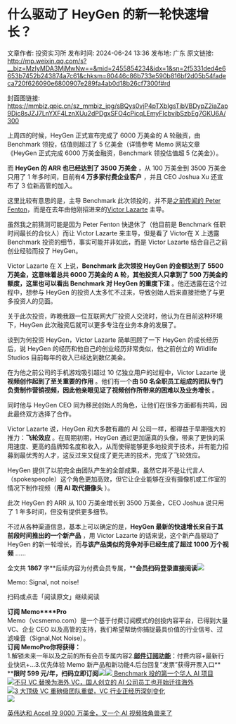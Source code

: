 # 什么驱动了 HeyGen 的新一轮快速增长？

文章作者: 投资实习所
发布时间: 2024-06-24 13:36
发布地: 广东
原文链接: http://mp.weixin.qq.com/s?__biz=MzIyMDA3MjMwNw==&mid=2455854234&idx=1&sn=2f5331ded4e6653b7452b243874a7c61&chksm=80446c86b733e590b816bf2d05b54fadeca720f626090e6800907e289fa4ab0d18b26cf7300f#rd

封面图链接: https://mmbiz.qpic.cn/sz_mmbiz_jpg/sBQys0vjP4pTXbIgsTibVBDypZ2iaZap9Dic8sJZJ7LnYXF4LznXUu2dPDgxSFO4cPicqLEmyFIcbvibSzbEg7GKU6A/300

上周四的时候，HeyGen 正式宣布完成了 6000 万美金的 A 轮融资，由 Benchmark 领投，估值则超过了 5 亿美金（详情参考 Memo
网站文章《HeyGen 正式完成 6000 万美金融资，Benchmark 领投估值超 5 亿美金》）。

而 **HeyGen 的 ARR 也已经达到了 3500 万美金** ，从 100 万美金到 3500 万美金只用了 1 年多时间，目前有**4
万多家付费企业客户** ，并且 CEO Joshua Xu 还宣布了 3 位新高管的加入。

这里比较有意思的是，主导 Benchmark 此次领投的，并不是[之前传闻的 Peter
Fenton](http://mp.weixin.qq.com/s?__biz=MzIyMDA3MjMwNw==&mid=2455853253&idx=1&sn=cd7fe7788e47309b3866d141c03ffd3c&chksm=804468d9b733e1cf521f035849dc9f02ee6f8fa4eaab87dfacce75bd7cf3fcac1e2fb523e4d9&scene=21#wechat_redirect)，而是在去年由他刚招进来的[Victor
Lazarte](http://mp.weixin.qq.com/s?__biz=MzIyMDA3MjMwNw==&mid=2455851541&idx=1&sn=9b99164c1f39ea12531fb450191affb0&chksm=80446209b733eb1fe6e3a18dfb4752e5a422f2b3fdb30b619e322425c04d83533d3fc24c68a6&scene=21#wechat_redirect)
主导。

虽然我之前猜测可能是因为 Peter Fenton 快退休了（他目前是 Benchmark 任职时间最长的合伙人）而让 Victor Lazarte
来主导，但是看了 Victor在 X 上透露 Benchmark 投资的细节，事实可能并非如此，而是 Victor Lazarte
结合自己之前创业经验而投了 HeyGen。

Victor Lazarte 在 X 上说，**Benchmark 此次领投 HeyGen 的金额达到了 5500 万美金，这意味着总共 6000 万美金的
A 轮，其他投资人只拿到了 500 万美金的额度，这里也可以看出 Benchmark 对 HeyGen 的重度下注** 。他还透露在这个过程中，想参与
HeyGen 的投资人太多忙不过来，导致创始人后来直接拒绝了与更多投资人的见面。

关于此次投资，昨晚我跟一位互联网大厂投资人交流时，他认为在目前这种环境下，HeyGen 此次融资后就可以更多专注在业务本身的发展了。

谈到为何投资 HeyGen，Victor Lazarte 简单回顾了一下 HeyGen 的成长经历后，说 HeyGen
的经历和他自己的创业经历非常类似，他之前创立的 Wildlife Studios 目前每年的收入已经达到数亿美金。

在为他之前公司的手机游戏吸引超过 10 亿独立用户的过程中，Victor Lazarte 说**视频创作起到了至关重要的作用** 。他们有一个**由 50
名全职员工组成的团队专门负责制作营销视频，因此他亲眼见证了视频创作所带来的困难以及业务增长** 。

同时他与 HeyGen CEO 同为移民创始人的角色，让他们在很多方面都有共鸣，因此最终双方选择了合作。

Victor Lazarte 说，HeyGen 和大多数有趣的 AI 公司一样，都得益于早期强大的推力：**飞轮效应** 。在周期初期，HeyGen
通过更加逼真的头像，带来了更快的采用速度、更高的品牌知名度和收入，从而使得能够更多地投资于技术，并有能力招募到最优秀的人才，这反过来又促成了更先进的技术，完成了飞轮效应。

HeyGen
提供了以前完全由团队产生的全部成果，虽然它并不是让代言人（spokespeople）这个角色更加高效，但它让企业能够在没有摄像机或工作室的情况下制作视频（**用
AI 取代摄像头** ）。

此次 HeyGen 的 ARR 从 100 万美金增长到 3500 万美金，CEO Joshua 说只用了 1 年多时间，但没有提供更多细节。

不过从各种渠道信息，基本上可以确定的是，**HeyGen 最新的快速增长来自于其前段时间推出的一个新产品** ，用 Victor Lazarte
的话来说，这个新产品驱动了 HeyGen 的新一轮增长，而**与该产品类似的竞争对手已经生成了超过 1000 万个视频** ……

全文共 **1867**
字**后续内容为付费会员专属，****会员扫码登录直接阅读**![](https://mmbiz.qpic.cn/sz_mmbiz_png/sBQys0vjP4pTXbIgsTibVBDypZ2iaZap9D6QInRBwGBqQDmmy9CjXmMGho26XbyLjwfZT48HiakX36jAbAnx92gow/640?wx_fmt=png&from=appmsg)  

Memo: Signal, not noise!

扫码或点击「阅读原文」继续阅读

**订阅 Memo****Pro**  
Memo（vcsmemo.com）是一个基于付费订阅模式的创投内容平台，已得到大量 VC、企业 CEO
以及高管的支持，我们希望帮助你捕捉最具价值的行业信号、过滤噪音（Signal,Not Noise）。  
**订阅 Memo****Pro****你将获得：**  
1.解锁未来一年以及之前的所有会员专属内容2.[**邮件订阅功能**](http://mp.weixin.qq.com/s?__biz=MzIyMDA3MjMwNw==&mid=2455853781&idx=1&sn=b6f8e3ddc87e9531f3f8c3e9cd98bd9f&chksm=80446ac9b733e3df93b89c17e905182bda7f4d132f3ac468961dfd70badeb92b9fcdf9f7083b&scene=21#wechat_redirect)：付费内容+最新行业快讯+...3.优先体验
Memo 新产品和新功能4.后台回复“发票”获得开票入口**  
****限时 599
元/年，扫码立即订阅**![](https://mmbiz.qpic.cn/mmbiz_png/mrJibAziaMQhQGoNHniac6wGOyRe172dlS0HCYicyjiaCTtly2pULIz6YPNsXeRjoQFSuDYezsia4ibhbAc1X3GKtVRyw/640?wx_fmt=png&wxfrom=5&wx_lazy=1&wx_co=1)[![](https://mmbiz.qpic.cn/sz_mmbiz_jpg/sBQys0vjP4oVpqkb8s7NzJerA6YJ7Mm9SIRicd5PQ2PzjwkRaumnibjfDia1UyESEfqQDXvhfEEWATXz7icuVqeQXw/640?wx_fmt=jpeg)
Benchmark 投的第一个华人 AI
项目](https://mp.weixin.qq.com/s?__biz=MzIyMDA3MjMwNw==&mid=2455853253&idx=1&sn=cd7fe7788e47309b3866d141c03ffd3c&chksm=804468d9b733e1cf521f035849dc9f02ee6f8fa4eaab87dfacce75bd7cf3fcac1e2fb523e4d9&scene=21#wechat_redirect)  
[![](https://mmbiz.qpic.cn/sz_mmbiz_jpg/sBQys0vjP4pFV6nVExRF31PEelUrNZrG8zhObBqt50gblOibH96MV0RvVibBRJJHuKTZPhdwCyFk0xMKggr1AKaA/640?wx_fmt=jpeg)不只
VC 替换为海外 VC，国人创立的 AI
公司员工也开始迁往海外](https://mp.weixin.qq.com/s?__biz=MzIyMDA3MjMwNw==&mid=2455854155&idx=1&sn=23faec0b68cecbf81103bedef3ebf397&chksm=80446c57b733e54125982370f989f2f93e1e6fd1f7e4f632f2a5f41973faf7041917e918082e&scene=21#wechat_redirect)  
[![](https://mmbiz.qpic.cn/sz_mmbiz_jpg/sBQys0vjP4o75YiccicvjnTMl5IhzQ1CuHYTMNrviac2GqdyXCE8Y1O7fC1h7CBHXQ4xe9uPotPzicN1r3b8UWZicpw/640?wx_fmt=jpeg)3
大顶级 VC 重磅级团队重塑，VC
行业正经历深刻变化](https://mp.weixin.qq.com/s?__biz=MzIyMDA3MjMwNw==&mid=2455851541&idx=1&sn=9b99164c1f39ea12531fb450191affb0&chksm=80446209b733eb1fe6e3a18dfb4752e5a422f2b3fdb30b619e322425c04d83533d3fc24c68a6&scene=21#wechat_redirect)  
[![](https://mmbiz.qpic.cn/sz_mmbiz_jpg/sBQys0vjP4r6s8b577Xcw3s2hFhpNvAE9MFB5CRWVAKyfB8nUicgbrDyDq92R2Vl7TRwtN2d0icFUnrKqWsGZByg/640?wx_fmt=jpeg)](https://mp.weixin.qq.com/s?__biz=MzIyMDA3MjMwNw==&mid=2455850884&idx=1&sn=c5c04ed58b94423b4e1833e2ba68b06d&chksm=80447f98b733f68e7f170f80716aeb9bcd1591aaac472a5f6ec5b30b9748e44f70066e314e4b&scene=21#wechat_redirect)

[英伟达和 Accel 投 9000 万美金，又一个 AI
视频独角兽来了](https://mp.weixin.qq.com/s?__biz=MzIyMDA3MjMwNw==&mid=2455850884&idx=1&sn=c5c04ed58b94423b4e1833e2ba68b06d&chksm=80447f98b733f68e7f170f80716aeb9bcd1591aaac472a5f6ec5b30b9748e44f70066e314e4b&scene=21#wechat_redirect)

